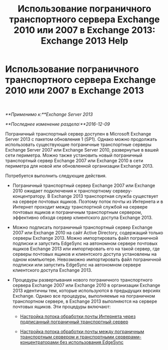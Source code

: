 ﻿---
title: 'Использование пограничного транспортного сервера Exchange 2010 или 2007 в Exchange 2013: Exchange 2013 Help'
TOCTitle: Использование пограничного транспортного сервера Exchange 2010 или 2007 в Exchange 2013
ms:assetid: ce99b4bd-868c-4767-9009-e22c17ac0ac7
ms:mtpsurl: https://technet.microsoft.com/ru-ru/library/JJ150569(v=EXCHG.150)
ms:contentKeyID: 50489100
ms.date: 04/30/2018
mtps_version: v=EXCHG.150
ms.translationtype: HT
---

# Использование пограничного транспортного сервера Exchange 2010 или 2007 в Exchange 2013

 

_**Применимо к:**Exchange Server 2013_

_**Последнее изменение раздела:**2016-12-09_

Пограничный транспортный сервер доступен в Microsoft Exchange Server 2013 с пакетом обновления 1 (SP1). Однако можно продолжать использовать существующие пограничные транспортные серверы Exchange Server 2007 или Exchange Server 2010, развернутые в вашей сети периметра. Можно также установить новый пограничный транспортный сервер Exchange 2007 или Exchange 2010 в сети периметра для новой или обновленной организации Exchange 2013.

Потребуется выполнить следующие действия.

  - Пограничный транспортный сервер Exchange 2007 или Exchange 2010 ожидает подключения к транспортному серверу-концентратору. В Exchange 2013 транспортная служба существует на сервере почтовых ящиков. Поэтому поток почты из Интернета и в Интернет проходит между транспортной службой на сервере почтовых ящиков и пограничным транспортным сервером, эффективно обходя сервер клиентского доступа Exchange 2013.

  - Можно подписать пограничный транспортный сервер Exchange 2007 или Exchange 2010 на сайт Active Directory, содержащий только серверы Exchange 2013. Можно импортировать файл пограничной подписки и запустить EdgeSync на автономном сервере почтовых ящиков Exchange 2013 или импортировать его на такой сервер, где серверы почтовых ящиков и клиентского доступа установлены на одном компьютере. Невозможно импортировать файл пограничной подписки или запустить EdgeSync на автономном сервере клиентского доступа Exchange 2013.

  - Процедуры развертывания нового пограничного транспортного сервера Exchange 2007 или Exchange 2010 в организации Exchange 2013 идентичны тем, которые используются в предыдущих версиях Exchange. Однако все процедуры, выполняемые на пограничном транспортном сервере, в Exchange 2013 выполняются на сервере почтовых ящиков. Эти процедуры включают:
    
      - [Настройка потока обработки почты Интернета через подписанный пограничный транспортный сервер](https://go.microsoft.com/fwlink/p/?linkid=275859)
    
      - [Настройка потока обработки почты между пограничным транспортным сервером и транспортными серверами-концентраторами без использования EdgeSync](https://go.microsoft.com/fwlink/p/?linkid=276661)

